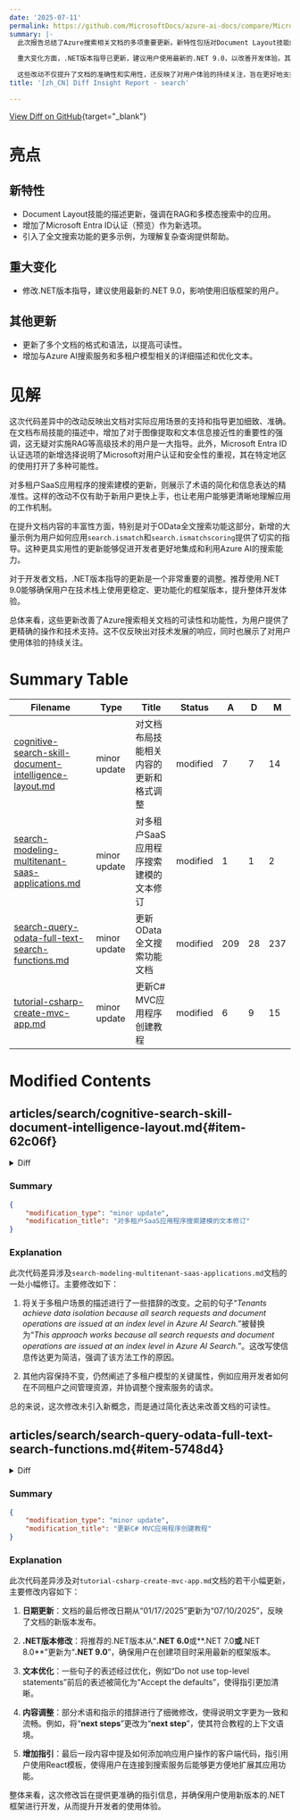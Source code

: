 ```yaml
---
date: '2025-07-11'
permalink: https://github.com/MicrosoftDocs/azure-ai-docs/compare/MicrosoftDocs:d3417cf...MicrosoftDocs:d3061a3
summary: |-
  此次报告总结了Azure搜索相关文档的多项重要更新。新特性包括对Document Layout技能的描述进行了更新，强调其在RAG和多模态搜索中的应用，同时新增了Microsoft Entra ID认证（预览）选项，并提供了更多示例以帮助理解复杂的全文搜索功能。

  重大变化方面，.NET版本指导已更新，建议用户使用最新的.NET 9.0，以改善开发体验。其他更新还包括多个文档格式和语法的优化，提高可读性，以及与Azure AI搜索服务和多租户模型有关的详细描述。

  这些改动不仅提升了文档的准确性和实用性，还反映了对用户体验的持续关注，旨在更好地支持用户在技术应用中的需求。
title: '[zh_CN] Diff Insight Report - search'

---
```


[View Diff on GitHub](https://github.com/MicrosoftDocs/azure-ai-docs/compare/MicrosoftDocs:d3417cf...MicrosoftDocs:d3061a3){target="_blank"}

# 亮点

## 新特性
- Document Layout技能的描述更新，强调在RAG和多模态搜索中的应用。
- 增加了Microsoft Entra ID认证（预览）作为新选项。
- 引入了全文搜索功能的更多示例，为理解复杂查询提供帮助。

## 重大变化
- 修改.NET版本指导，建议使用最新的.NET 9.0，影响使用旧版框架的用户。

## 其他更新
- 更新了多个文档的格式和语法，以提高可读性。
- 增加与Azure AI搜索服务和多租户模型相关的详细描述和优化文本。

# 见解

这次代码差异中的改动反映出文档对实际应用场景的支持和指导更加细致、准确。在文档布局技能的描述中，增加了对于图像提取和文本信息接近性的重要性的强调，这无疑对实施RAG等高级技术的用户是一大指导。此外，Microsoft Entra ID认证选项的新增选择说明了Microsoft对用户认证和安全性的重视，其在特定地区的使用打开了多种可能性。

对多租户SaaS应用程序的搜索建模的更新，则展示了术语的简化和信息表达的精准性。这样的改动不仅有助于新用户更快上手，也让老用户能够更清晰地理解应用的工作机制。

在提升文档内容的丰富性方面，特别是对于OData全文搜索功能这部分，新增的大量示例为用户如何应用`search.ismatch`和`search.ismatchscoring`提供了切实的指导。这种更具实用性的更新能够促进开发者更好地集成和利用Azure AI的搜索能力。

对于开发者文档，.NET版本指导的更新是一个非常重要的调整。推荐使用.NET 9.0能够确保用户在技术栈上使用更稳定、更功能化的框架版本，提升整体开发体验。

总体来看，这些更新改善了Azure搜索相关文档的可读性和功能性，为用户提供了更精确的操作和技术支持。这不仅反映出对技术发展的响应，同时也展示了对用户使用体验的持续关注。

# Summary Table
|  Filename  | Type |    Title    | Status | A  | D  | M  |
|------------|------|-------------|--------|----|----|----|
| [cognitive-search-skill-document-intelligence-layout.md](#item-62c06f) | minor update | 对文档布局技能相关内容的更新和格式调整 | modified | 7 | 7 | 14 | 
| [search-modeling-multitenant-saas-applications.md](#item-da3840) | minor update | 对多租户SaaS应用程序搜索建模的文本修订 | modified | 1 | 1 | 2 | 
| [search-query-odata-full-text-search-functions.md](#item-5748d4) | minor update | 更新OData全文搜索功能文档 | modified | 209 | 28 | 237 | 
| [tutorial-csharp-create-mvc-app.md](#item-608a5d) | minor update | 更新C# MVC应用程序创建教程 | modified | 6 | 9 | 15 | 


# Modified Contents
## articles/search/cognitive-search-skill-document-intelligence-layout.md{#item-62c06f}

<details>
<summary>Diff</summary>
````diff
@@ -11,14 +11,14 @@ ms.custom:
   - references_regions
   - ignite-2024
 ms.topic: reference
-ms.date: 06/10/2025
+ms.date: 07/10/2025
 ---
 
 # Document Layout skill
 
 [!INCLUDE [Feature preview](./includes/previews/preview-generic.md)]
 
-The **Document Layout** skill analyzes a document to detect structure and characteristics, and produces a syntactical representation of the document in Markdown or Text format. You can use it to extract text and images, where image extraction includes location metadata that preserves image position within the document. Image proximity to related content adds value to Retrieval Augmented Generation (RAG) workloads and [multimodal search](multimodal-search-overview.md).
+The **Document Layout** skill analyzes a document to detect structure and characteristics, and produces a syntactical representation of the document in Markdown or Text format. You can use it to extract text and images, where image extraction includes location metadata that preserves image position within the document. Image proximity to related content is beneficial in Retrieval Augmented Generation (RAG) workloads and [multimodal search](multimodal-search-overview.md) scenarios.
 
 This article is the reference documentation for the Document Layout skill. For usage information, see [How to chunk and vectorize by document layout](search-how-to-semantic-chunking.md). 
 
@@ -46,11 +46,11 @@ The Document Layout skill calls the [Document Intelligence Public preview versio
 
 Supported regions vary by modality and how the skill connects to the Document Intelligence layout model.
 
-| Approach | Regions | Requirement |
-|----------|---------|-------------|
-| [Import and vectorize data wizard](search-import-data-portal.md) | **East US**, **West Europe**, **North Central US** | Create an Azure AI multi-service resource in one of these regions to get the portal experience. |
-| Programmatic, using a [keyless connection (preview)](cognitive-search-attach-cognitive-services.md#bill-through-a-keyless-connection) for billing | Varies by resource | Create Azure AI Search in one of these regions:  **East US**, **West Europe**, **North Central US**, **West US 2**. <br>Access Document Intelligence through an Azure AI multi-service resource in any region listed in the [Product availability by region](https://azure.microsoft.com/explore/global-infrastructure/products-by-region/table) table.|
-| Programmatic, using a [multi-service resource API key](cognitive-search-attach-cognitive-services.md#bill-through-a-keyless-connection) for billing | **East US**, **West Europe**, **North Central US**, **West US 2** | Create your Azure AI Search service and AI multi-service resource in the same region. |
+| Approach | Requirement |
+|----------|-------------|
+| [Import and vectorize data wizard](search-import-data-portal.md) | Create an Azure AI multi-service resource in one of these regions to get the portal experience: **East US**, **West Europe**, **North Central US**. | 
+| Programmatic, using [Microsoft Entra ID authentication (preview)](cognitive-search-attach-cognitive-services.md#bill-through-a-keyless-connection) for billing |  Create Azure AI Search in one of these regions:  **East US**, **West Europe**, **North Central US**, **West US 2**. <br>Create the Azure AI multi-service resource in any region listed in the [Product availability by region](https://azure.microsoft.com/explore/global-infrastructure/products-by-region/table) table.|
+| Programmatic, using a [multi-service resource API key](cognitive-search-attach-cognitive-services.md#bill-through-a-keyless-connection) for billing | Create your Azure AI Search service and AI multi-service resource in the same region: **East US**, **West Europe**, **North Central US**, **West US 2**. |
 
 ## Supported file formats
 
````
</details>

### Summary

```json
{
    "modification_type": "minor update",
    "modification_title": "对文档布局技能相关内容的更新和格式调整"
}
```

### Explanation
此代码差异显示了对名为`cognitive-search-skill-document-intelligence-layout.md`的文档所做的小幅更新。主要进行了内容的修改和格式的调整，包括：

1. 将文档的最后修改日期从“06/10/2025”更新为“07/10/2025”。
2. 对于“Document Layout”技能的描述进行了改写，强调了图像提取与相关内容之间的接近性在检索增强生成（RAG）工作负载及多模态搜索场景中的重要性。
3. 对表格规范进行了微调，调整了“支持地区”以及“需求”的描述，增加了“Microsoft Entra ID 认证（预览）”作为新选项，并明确了在不同地区创建Azure AI多服务资源的要求。

总体而言，修改增强了文档的清晰性和信息的准确性，使得用户在使用文档布局技能时能够更好地理解其能力和要求。

## articles/search/search-modeling-multitenant-saas-applications.md{#item-da3840}

<details>
<summary>Diff</summary>
````diff
@@ -80,7 +80,7 @@ In the case of a multitenant scenario, the application developer consumes one or
 
 In an index-per-tenant model, multiple tenants occupy a single Azure AI Search service where each tenant has their own index.
 
-Tenants achieve data isolation because all search requests and document operations are issued at an index level in Azure AI Search. In the application layer, there's the need awareness to direct the various tenants’ traffic to the proper indexes while also managing resources at the service level across all tenants.
+This approach works because all search requests and document operations are issued at an index level in Azure AI Search. In the application layer, there's the need awareness to direct the various tenants’ traffic to the proper indexes while also managing resources at the service level across all tenants.
 
 A key attribute of the index-per-tenant model is the ability for the application developer to oversubscribe the capacity of a search service among the application’s tenants. If the tenants have an uneven distribution of workload, the optimal combination of tenants can be distributed across a search service’s indexes to accommodate a number of highly active, resource-intensive tenants while simultaneously serving a long tail of less active tenants. The trade-off is the inability of the model to handle situations where each tenant is concurrently highly active.
 
````
</details>

### Summary

```json
{
    "modification_type": "minor update",
    "modification_title": "对多租户SaaS应用程序搜索建模的文本修订"
}
```

### Explanation
此次代码差异涉及`search-modeling-multitenant-saas-applications.md`文档的一处小幅修订。主要修改如下：

1. 将关于多租户场景的描述进行了一些措辞的改变。之前的句子“*Tenants achieve data isolation because all search requests and document operations are issued at an index level in Azure AI Search.*”被替换为“*This approach works because all search requests and document operations are issued at an index level in Azure AI Search.*”。这改写使信息传达更为简洁，强调了该方法工作的原因。

2. 其他内容保持不变，仍然阐述了多租户模型的关键属性，例如应用开发者如何在不同租户之间管理资源，并协调整个搜索服务的请求。

总的来说，这次修改未引入新概念，而是通过简化表达来改善文档的可读性。

## articles/search/search-query-odata-full-text-search-functions.md{#item-5748d4}

<details>
<summary>Diff</summary>
````diff
@@ -10,25 +10,15 @@ ms.service: azure-ai-search
 ms.custom:
   - ignite-2023
 ms.topic: reference
-ms.date: 09/16/2021
-translation.priority.mt:
-  - "de-de"
-  - "es-es"
-  - "fr-fr"
-  - "it-it"
-  - "ja-jp"
-  - "ko-kr"
-  - "pt-br"
-  - "ru-ru"
-  - "zh-cn"
-  - "zh-tw"
+ms.date: 07/10/2025
+
 ---
 # OData full-text search functions in Azure AI Search - `search.ismatch` and `search.ismatchscoring`
 
-Azure AI Search supports full-text search in the context of [OData filter expressions](query-odata-filter-orderby-syntax.md) via the `search.ismatch` and `search.ismatchscoring` functions. These functions allow you to combine full-text search with strict Boolean filtering in ways that are not possible just by using the top-level `search` parameter of the [Search API](/rest/api/searchservice/documents/search-post).
+Azure AI Search supports full-text search in the context of [OData filter expressions](query-odata-filter-orderby-syntax.md) via the `search.ismatch` and `search.ismatchscoring` functions. These functions allow you to combine full-text search with strict Boolean filtering in ways that aren't possible just by using the top-level `search` parameter of the [Search API](/rest/api/searchservice/documents/search-post).
 
 > [!NOTE]
-> The `search.ismatch` and `search.ismatchscoring` functions are only supported in filters in the [Search API](/rest/api/searchservice/documents/search-post). They are not supported in the [Suggest](/rest/api/searchservice/documents/suggest-post) or [Autocomplete](/rest/api/searchservice/documents/autocomplete-post) APIs.
+> The `search.ismatch` and `search.ismatchscoring` functions are only supported in filters in the [Search API](/rest/api/searchservice/documents/search-post). They aren't supported in the [Suggest](/rest/api/searchservice/documents/suggest-post) or [Autocomplete](/rest/api/searchservice/documents/autocomplete-post) APIs.
 
 ## Syntax
 
@@ -58,7 +48,7 @@ An interactive syntax diagram is also available:
 
 ### search.ismatch
 
-The `search.ismatch` function evaluates a full-text search query as a part of a filter expression. The documents that match the search query will be returned in the result set. The following overloads of this function are available:
+The `search.ismatch` function evaluates a full-text search query as a part of a filter expression. Matching documents are returned in the result set. The following overloads of this function are available:
 
 - `search.ismatch(search)`
 - `search.ismatch(search, searchFields)`
@@ -69,21 +59,20 @@ The parameters are defined in the following table:
 | Parameter name | Type | Description |
 | --- | --- | --- |
 | `search` | `Edm.String` | The search query (in either [simple](query-simple-syntax.md) or [full](query-lucene-syntax.md) Lucene query syntax). |
-| `searchFields` | `Edm.String` | Comma-separated list of searchable fields to search in; defaults to all searchable fields in the index. When using [fielded search](query-lucene-syntax.md#bkmk_fields) in the `search` parameter, the field specifiers in the Lucene query override any fields specified in this parameter. |
+| `searchFields` | `Edm.String` | Comma-separated list of searchable fields to search in; defaults to all searchable fields in the index. When you use [fielded search](query-lucene-syntax.md#bkmk_fields) in the `search` parameter, the field specifiers in the Lucene query override any fields specified in this parameter. |
 | `queryType` | `Edm.String` | `'simple'` or `'full'`; defaults to `'simple'`. Specifies what query language was used in the `search` parameter. |
-| `searchMode` | `Edm.String` | `'any'` or `'all'`, defaults to `'any'`. Indicates whether any or all of the search terms in the `search` parameter must be matched in order to count the document as a match. When using the [Lucene Boolean operators](query-lucene-syntax.md#bkmk_boolean) in the `search` parameter, they will take precedence over this parameter. |
+| `searchMode` | `Edm.String` | `'any'` or `'all'`, defaults to `'any'`. Indicates whether any or all of the search terms in the `search` parameter must be matched in order to count the document as a match. When you use the [Lucene Boolean operators](query-lucene-syntax.md#bkmk_boolean) in the `search` parameter, they take precedence over this parameter. |
 
 All the above parameters are equivalent to the corresponding [search request parameters in the Search API](/rest/api/searchservice/documents/search-post).
 
-The `search.ismatch` function returns a value of type `Edm.Boolean`, which allows you to compose it with other filter sub-expressions using the Boolean [logical operators](search-query-odata-logical-operators.md).
+The `search.ismatch` function returns a value of type `Edm.Boolean`, which allows you to compose it with other filter subexpressions using the Boolean [logical operators](search-query-odata-logical-operators.md).
 
 > [!NOTE]
-> Azure AI Search does not support using `search.ismatch` or `search.ismatchscoring` inside lambda expressions. This means it is not possible to write filters over collections of objects that can correlate full-text search matches with strict filter matches on the same object. For more details on this limitation as well as examples, see [Troubleshooting collection filters in Azure AI Search](search-query-troubleshoot-collection-filters.md). For more in-depth information on why this limitation exists, see [Understanding collection filters in Azure AI Search](search-query-understand-collection-filters.md).
-
+> Azure AI Search doesn't support using `search.ismatch` or `search.ismatchscoring` inside lambda expressions. This means it isn't possible to write filters over collections of objects that can correlate full-text search matches with strict filter matches on the same object. For more information on this limitation as well as examples, see [Troubleshooting collection filters in Azure AI Search](search-query-troubleshoot-collection-filters.md). For more in-depth information on why this limitation exists, see [Understanding collection filters in Azure AI Search](search-query-understand-collection-filters.md).
 
 ### search.ismatchscoring
 
-The `search.ismatchscoring` function, like the `search.ismatch` function, returns `true` for documents that match the full-text search query passed as a parameter. The difference between them is that the relevance score of documents matching the `search.ismatchscoring` query will contribute to the overall document score, while in the case of `search.ismatch`, the document score won't be changed. The following overloads of this function are available with parameters identical to those of `search.ismatch`:
+The `search.ismatchscoring` function, like the `search.ismatch` function, returns `true` for documents that match the full-text search query passed as a parameter. The difference between them is that the relevance score of documents matching the `search.ismatchscoring` query contributes to the overall document score, whereas for `search.ismatch`, the document score doesn't change. The following overloads of this function are available with parameters identical to those of `search.ismatch`:
 
 - `search.ismatchscoring(search)`
 - `search.ismatchscoring(search, searchFields)`
@@ -99,10 +88,36 @@ Find documents with the word "waterfront". This filter query is identical to a [
     search.ismatchscoring('waterfront')
 ```
 
-Find documents with the word "hostel" and rating greater or equal to 4, or documents with the word "motel" and rating equal to 5. Note, this request could not be expressed without the `search.ismatchscoring` function.
+Here's the full query syntax for this request, which you can run in Search Explorer in the Azure portal. Output consists of matches on waterfront, water, and front.
+
+```json
+{
+  "search": "*",
+  "select": "HotelId, HotelName, Description",
+  "searchMode": "all",
+  "queryType": "simple",
+  "count": true,
+  "filter": "search.ismatchscoring('waterfront')"
+}
+```
+
+Find documents with the word "pool" and rating greater or equal to 4, or documents with the word "motel" and equal to 3.2. Note, this request couldn't be expressed without the `search.ismatchscoring` function.
 
 ```odata-filter-expr
-    search.ismatchscoring('hostel') and Rating ge 4 or search.ismatchscoring('motel') and Rating eq 5
+    search.ismatchscoring('pool') and Rating ge 4 or search.ismatchscoring('motel') and Rating eq 3.2
+```
+
+Here's the full query syntax for this request for Search Explorer. Output consists of matches on hotels with pools having a rating greater than 4, *or* motels with a rating equal to 3.2.
+
+```json
+{
+  "search": "*",
+  "select": "HotelId, HotelName, Description, Tags, Rating",
+  "searchMode": "all",
+  "queryType": "simple",
+  "count": true,
+  "filter": "search.ismatchscoring('pool') and Rating ge 4 or search.ismatchscoring('motel') and Rating eq 3.2"
+}
 ```
 
 Find documents without the word "luxury".
@@ -111,26 +126,192 @@ Find documents without the word "luxury".
     not search.ismatch('luxury')
 ```
 
-Find documents with the phrase "ocean view" or rating equal to 5. The `search.ismatchscoring` query will be executed only against fields `HotelName` and `Rooms/Description`.
+Here's the full query syntax for this request. Output consists of matches on the term luxury.
+
+```json
+{
+  "search": "*",
+  "select": "HotelId, HotelName, Description, Tags, Rating",
+  "searchMode": "all",
+  "queryType": "simple",
+  "count": true,
+  "filter": "not search.ismatch('luxury')"
+}
+```
 
-Documents that matched only the second clause of the disjunction will be returned too -- hotels with `Rating` equal to 5. To make it clear that those documents didn't match any of the scored parts of the expression, they will be returned with score equal to zero.
+Find documents with the phrase "ocean" or rating equal to 3.2. The `search.ismatchscoring` query is executed only against fields `HotelName` and `Description`.
 
-```odata-filter-expr
-    search.ismatchscoring('"ocean view"', 'Rooms/Description,HotelName') or Rating eq 5
+Here's the full query syntax for this request. Documents that match only the second clause of the disjunction are returned too (specifically, hotels with `Rating` equal to `3.2`). To make it clear that those documents didn't match any of the scored parts of the expression, they're returned with score equal to zero.
+
+```json
+{
+  "search": "*",
+  "select": "HotelId, HotelName, Description, Rating",
+  "searchMode": "all",
+  "queryType": "full",
+  "count": true,
+  "filter": "search.ismatchscoring('ocean', 'Description,HotelName') or Rating eq 3.2"
+}
 ```
 
-Find documents where the terms "hotel" and "airport" are within 5 words from each other in the description of the hotel, and where smoking is not allowed in at least some of the rooms. This query uses the [full Lucene query language](query-lucene-syntax.md).
+Output consists of 4 matches: hotels that mention "ocean" in the Description or Hotel Name, or hotels with a rating of 3.2. Notice the search score of zero for matches on the second clause.
+
+```json
+{
+  "@odata.count": 4,
+  "value": [
+    {
+      "@search.score": 1.6076145,
+      "HotelId": "18",
+      "HotelName": "Ocean Water Resort & Spa",
+      "Description": "New Luxury Hotel for the vacation of a lifetime. Bay views from every room, location near the pier, rooftop pool, waterfront dining & more.",
+      "Rating": 4.2
+    },
+    {
+      "@search.score": 1.0594962,
+      "HotelId": "41",
+      "HotelName": "Windy Ocean Motel",
+      "Description": "Oceanfront hotel overlooking the beach features rooms with a private balcony and 2 indoor and outdoor pools. Inspired by the natural beauty of the island, each room includes an original painting of local scenes by the owner. Rooms include a mini fridge, Keurig coffee maker, and flatscreen TV. Various shops and art entertainment are on the boardwalk, just steps away.",
+      "Rating": 3.5
+    },
+    {
+      "@search.score": 0,
+      "HotelId": "40",
+      "HotelName": "Trails End Motel",
+      "Description": "Only 8 miles from Downtown. On-site bar/restaurant, Free hot breakfast buffet, Free wireless internet, All non-smoking hotel. Only 15 miles from airport.",
+      "Rating": 3.2
+    },
+    {
+      "@search.score": 0,
+      "HotelId": "26",
+      "HotelName": "Planetary Plaza & Suites",
+      "Description": "Extend Your Stay. Affordable home away from home, with amenities like free Wi-Fi, full kitchen, and convenient laundry service.",
+      "Rating": 3.2
+    }
+  ]
+}
+```
+
+Find documents where the terms "hotel" and "airport" are within 5 words from each other in the description of the hotel, and where smoking isn't allowed in at least some of the rooms.
 
 ```odata-filter-expr
     search.ismatch('"hotel airport"~5', 'Description', 'full', 'any') and Rooms/any(room: not room/SmokingAllowed)
 ```
 
+Here's the full query syntax. To run in Search Explorer, escape the interior quotation marks with a backslash character.
+
+```json
+{
+  "search": "*",
+  "select": "HotelId, HotelName, Description, Tags, Rating",
+  "searchMode": "all",
+  "queryType": "simple",
+  "count": true,
+  "filter": "search.ismatch('\"hotel airport\"~5', 'Description', 'full', 'any') and Rooms/any(room: not room/SmokingAllowed)"
+}
+```
+
+Output consists of a single document where the terms "hotel" and "airport" are within 5 words distance. Smoking is allowed for several rooms in most hotels, including the one in this search result.
+
+```json
+{
+  "@odata.count": 1,
+  "value": [
+    {
+      "@search.score": 1,
+      "HotelId": "40",
+      "HotelName": "Trails End Motel",
+      "Description": "Only 8 miles from Downtown. On-site bar/restaurant, Free hot breakfast buffet, Free wireless internet, All non-smoking hotel. Only 15 miles from airport.",
+      "Tags": [
+        "bar",
+        "free wifi",
+        "restaurant"
+      ],
+      "Rating": 3.2
+    }
+  ]
+}
+```
+
 Find documents that have a word that starts with the letters "lux" in the Description field. This query uses [prefix search](query-simple-syntax.md#prefix-queries) in combination with `search.ismatch`.
 
 ```odata-filter-expr
     search.ismatch('lux*', 'Description')
 ```
 
+Here's a full query:
+
+```json
+{
+  "search": "*",
+  "select": "HotelId, HotelName, Description, Tags, Rating",
+  "searchMode": "all",
+  "queryType": "simple",
+  "count": true,
+  "filter": "search.ismatch('lux*', 'Description')"
+}
+```
+
+Output consists of the following matches.
+
+```json
+{
+  "@odata.count": 4,
+  "value": [
+    {
+      "@search.score": 1,
+      "HotelId": "18",
+      "HotelName": "Ocean Water Resort & Spa",
+      "Description": "New Luxury Hotel for the vacation of a lifetime. Bay views from every room, location near the pier, rooftop pool, waterfront dining & more.",
+      "Tags": [
+        "view",
+        "pool",
+        "restaurant"
+      ],
+      "Rating": 4.2
+    },
+    {
+      "@search.score": 1,
+      "HotelId": "13",
+      "HotelName": "Luxury Lion Resort",
+      "Description": "Unmatched Luxury. Visit our downtown hotel to indulge in luxury accommodations. Moments from the stadium and transportation hubs, we feature the best in convenience and comfort.",
+      "Tags": [
+        "bar",
+        "concierge",
+        "restaurant"
+      ],
+      "Rating": 4.1
+    },
+    {
+      "@search.score": 1,
+      "HotelId": "16",
+      "HotelName": "Double Sanctuary Resort",
+      "Description": "5 star Luxury Hotel - Biggest Rooms in the city. #1 Hotel in the area listed by Traveler magazine. Free WiFi, Flexible check in/out, Fitness Center & espresso in room.",
+      "Tags": [
+        "view",
+        "pool",
+        "restaurant",
+        "bar",
+        "continental breakfast"
+      ],
+      "Rating": 4.2
+    },
+    {
+      "@search.score": 1,
+      "HotelId": "14",
+      "HotelName": "Twin Vortex Hotel",
+      "Description": "New experience in the making. Be the first to experience the luxury of the Twin Vortex. Reserve one of our newly-renovated guest rooms today.",
+      "Tags": [
+        "bar",
+        "restaurant",
+        "concierge"
+      ],
+      "Rating": 4.4
+    }
+  ]
+}
+```
+
 ## Next steps  
 
 - [Filters in Azure AI Search](search-filters.md)
````
</details>

### Summary

```json
{
    "modification_type": "minor update",
    "modification_title": "更新OData全文搜索功能文档"
}
```

### Explanation
此代码差异展示了对`search-query-odata-full-text-search-functions.md`文档的全面更新。主要修改内容包括：

1. **日期更新**：文档最后修改日期从“09/16/2021”更新为“07/10/2025”。
2. **语言和格式调整**：对比原文，文本中的一些句子结构经过优化，以提高可读性。例如，"are not supported"被替换为"aren't supported"，使得语言更加口语化和简洁。
3. **内容删除与新增**：总共增加了209行代码并删除了28行，这表明内容发生了重构和扩展。引入了更多示例和上下文，解释了`search.ismatch`和`search.ismatchscoring`功能如何从不同的查询请求中返回匹配的文档，并详细说明了这些功能的使用方法。
4. **示例增强**：文档中增加了多个示例，展示了如何组合使用全文搜索与OData过滤器。此外，输出结果格式化为JSON，使用户能够更清晰地理解各个查询请求的结构和预期结果。

整体而言，此次修改旨在提升文档的信息量和实用性，同时改善其语言表达，使得用户在理解和应用这些搜索功能时更加便捷和高效。

## articles/search/tutorial-csharp-create-mvc-app.md{#item-608a5d}

<details>
<summary>Diff</summary>
````diff
@@ -12,7 +12,7 @@ ms.devlang: csharp
 ms.custom:
   - ignite-2023
 ms.topic: tutorial
-ms.date: 01/17/2025
+ms.date: 07/10/2025
 ---
 
 # Create a search app in ASP.NET Core
@@ -45,9 +45,9 @@ Sample code for this tutorial can be found in the [azure-search-dotnet-samples](
 
 1. Provide a project name, and then select **Next**.
 
-1. On the next page, select **.NET 6.0** or **.NET 7.0** or **.NET 8.0**.
+1. On the next page, select **.NET 9.0**.
 
-1. Verify that **Do not use top-level statements** is unchecked.
+1. Accept the defaults.
 
 1. Select **Create**.
 
@@ -74,7 +74,7 @@ Modify `appsettings.json` to specify your search service and [query API key](sea
 
 You can get the service URL and API key from the Azure portal. Because this code is querying an index and not creating one, you can use a query key instead of an admin key.
 
-Make sure to specify the search service that has the hotels-sample-index.
+Make sure to specify a search service that has the hotels-sample-index.
 
 ## Add models
 
@@ -476,11 +476,8 @@ In the hotels-sample-index, sortable fields include Rating and LastRenovated. Th
 
 For more information about sorting, see [OData $orderby syntax in Azure AI Search](search-query-odata-orderby.md).
 
-## Next steps
+## Next step
 
 In this tutorial, you created an ASP.NET Core (MVC) project that connected to a search service and called Search APIs for server-side filtering and sorting.
 
-If you want to explore client-side code that responds to user actions, consider adding a React template to your solution:
-
-> [!div class="nextstepaction"]
-> [C# Tutorial: Add search to a website with .NET](tutorial-csharp-overview.md)
+To add client-side code that responds to user actions, use a React template in your solution: [C# Tutorial: Add search to a website with .NET](tutorial-csharp-overview.md)
````
</details>

### Summary

```json
{
    "modification_type": "minor update",
    "modification_title": "更新C# MVC应用程序创建教程"
}
```

### Explanation
此次代码差异涉及对`tutorial-csharp-create-mvc-app.md`文档的若干小幅更新，主要修改内容如下：

1. **日期更新**：文档的最后修改日期从“01/17/2025”更新为“07/10/2025”，反映了文档的新版本发布。

2. **.NET版本修改**：将推荐的.NET版本从“**.NET 6.0**或**.NET 7.0**或**.NET 8.0**”更新为“**.NET 9.0**”，确保用户在创建项目时采用最新的框架版本。

3. **文本优化**：一些句子的表述经过优化，例如“Do not use top-level statements”前后的表述被简化为“Accept the defaults”，使得指引更加清晰。

4. **内容调整**：部分术语和指示的措辞进行了细微修改，使得说明文字更为一致和流畅。例如，将“**next steps**”更改为“**next step**”，使其符合教程的上下文语境。

5. **增加指引**：最后一段内容中提及如何添加响应用户操作的客户端代码，指引用户使用React模板，使得用户在连接到搜索服务后能够更方便地扩展其应用功能。

整体来看，这次修改旨在提供更准确的指引信息，并确保用户使用新版本的.NET框架进行开发，从而提升开发者的使用体验。


